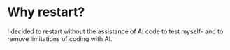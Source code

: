 # Why restart?
I decided to restart without the assistance of AI code to test myself- and to remove limitations of coding with AI.
